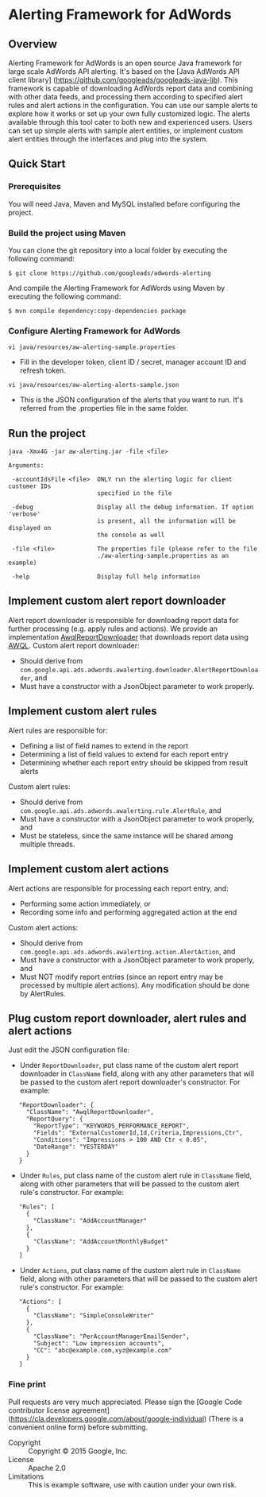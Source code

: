 # Alerting Framework for AdWords

## Overview

Alerting Framework for AdWords is an open source Java framework for large
scale AdWords API alerting. It's based on the [Java AdWords API client
library] (https://github.com/googleads/googleads-java-lib). This framework
is capable of downloading AdWords report data and combining with other
data feeds, and processing them according to specified alert rules and
alert actions in the configuration. You can use our sample alerts to
explore how it works or set up your own fully customized logic. The alerts
available through this tool cater to both new and experienced users. Users
can set up simple alerts with sample alert entities, or implement custom
alert entities through the interfaces and plug into the system.

## Quick Start

### Prerequisites

You will need Java, Maven and MySQL installed before configuring the project.

### Build the project using Maven

You can clone the git repository into a local folder by executing the following
command:
```
$ git clone https://github.com/googleads/adwords-alerting
```

And compile the Alerting Framework for AdWords using Maven by executing the
following command:
```
$ mvn compile dependency:copy-dependencies package
```

### Configure Alerting Framework for AdWords
```
vi java/resources/aw-alerting-sample.properties
```
 - Fill in the developer token, client ID / secret, manager account ID and
   refresh token.

```
vi java/resources/aw-alerting-alerts-sample.json
```
 - This is the JSON configuration of the alerts that you want to run. It's
   referred from the .properties file in the same folder.

## Run the project

```
java -Xmx4G -jar aw-alerting.jar -file <file>

Arguments:

 -accountIdsFile <file>  ONLY run the alerting logic for client customer IDs
                         specified in the file

 -debug                  Display all the debug information. If option 'verbose'
                         is present, all the information will be displayed on
                         the console as well

 -file <file>            The properties file (please refer to the file
                         ./aw-alerting-sample.properties as an example)

 -help                   Display full help information
```

## Implement custom alert report downloader

Alert report downloader is responsible for downloading report data for further
processing (e.g. apply rules and actions). We provide an implementation
[AwqlReportDownloader](https://github.com/googleads/aw-alerting/blob/master/java/com/google/api/ads/adwords/awalerting/sampleimpl/downloader/AwqlReportDownloader.java)
that downloads report data using [AWQL](https://developers.google.com/adwords/api/docs/guides/awql).
Custom alert report downloader:
 - Should derive from
   ``com.google.api.ads.adwords.awalerting.downloader.AlertReportDownloader``,
   and
 - Must have a constructor with a JsonObject parameter to work properly.

## Implement custom alert rules

Alert rules are responsible for:

 - Defining a list of field names to extend in the report
 - Determining a list of field values to extend for each report entry
 - Determining whether each report entry should be skipped from result alerts

Custom alert rules:
 - Should derive from
   ``com.google.api.ads.adwords.awalerting.rule.AlertRule``, and
 - Must have a constructor with a JsonObject parameter to work properly, and
 - Must be stateless, since the same instance will be shared among multiple
   threads.

## Implement custom alert actions

Alert actions are responsible for processing each report entry, and:

 - Performing some action immediately, or
 - Recording some info and performing aggregated action at the end

Custom alert actions:
 - Should derive from
   ``com.google.api.ads.adwords.awalerting.action.AlertAction``, and
 - Must have a constructor with a JsonObject parameter to work properly, and
 - Must NOT modify report entries (since an report entry may be processed by
   multiple alert actions). Any modification should be done by AlertRules.

## Plug custom report downloader, alert rules and alert actions

Just edit the JSON configuration file:

 - Under ``ReportDownloader``, put class name of the custom alert
   report downloader in ``ClassName`` field, along with any other
   parameters that will be passed to the custom alert report downloader's
   constructor. For example:
 ```
    "ReportDownloader": {
      "ClassName": "AwqlReportDownloader",
      "ReportQuery": {
        "ReportType": "KEYWORDS_PERFORMANCE_REPORT",
        "Fields": "ExternalCustomerId,Id,Criteria,Impressions,Ctr",
        "Conditions": "Impressions > 100 AND Ctr < 0.05",
        "DateRange": "YESTERDAY"
      }
    }
 ```

 - Under ``Rules``, put class name of the custom alert rule in
   ``ClassName`` field, along with other parameters that will be
   passed to the custom alert rule's constructor. For example:
 ```
    "Rules": [
      {
        "ClassName": "AddAccountManager"
      },
      {
        "ClassName": "AddAccountMonthlyBudget"
      }
    ]
 ```

 - Under ``Actions``, put class name of the custom alert rule in
   ``ClassName`` field, along with other parameters that will be
   passed to the custom alert rule's constructor. For example:
 ```
    "Actions": [
      {
        "ClassName": "SimpleConsoleWriter"
      },
      {
        "ClassName": "PerAccountManagerEmailSender",
        "Subject": "Low impression accounts",
        "CC": "abc@example.com,xyz@example.com"
      }
    ]
 ```

### Fine print
Pull requests are very much appreciated. Please sign the
[Google Code contributor license agreement]
(https://cla.developers.google.com/about/google-individual)
(There is a convenient online form) before submitting.

<dl>
  <dt>Copyright</dt>
  <dd>Copyright © 2015 Google, Inc.</dd>
  <dt>License</dt>
  <dd>Apache 2.0</dd>
  <dt>Limitations</dt>
  <dd>This is example software, use with caution under your own risk.</dd>
</dl>
